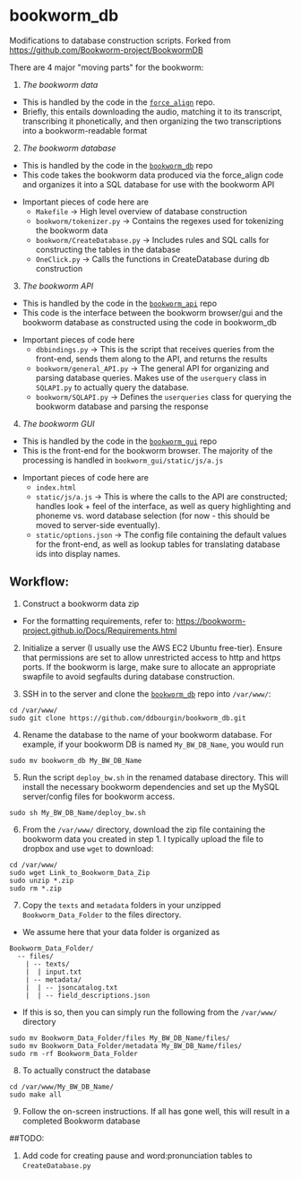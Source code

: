 # bookworm_db
Modifications to database construction scripts. Forked from https://github.com/Bookworm-project/BookwormDB

There are 4 major "moving parts" for the bookworm:

1. *The bookworm data*
  - This is handled by the code in the [`force_align`](https://github.com/ddbourgin/force_align) repo. 
  - Briefly, this entails downloading the audio, matching it to its transcript, transcribing it phonetically, and then organizing the two transcriptions into a bookworm-readable format

2. *The bookworm database*
  - This is handled by the code in the [`bookworm_db`](https://github.com/ddbourgin/bookworm_db) repo
  - This code takes the bookworm data produced via the force_align code and organizes it into a SQL database for use with the bookworm API
  * Important pieces of code here are
    - `Makefile`                      -> High level overview of database construction
    - `bookworm/tokenizer.py`         -> Contains the regexes used for tokenizing the bookworm data
    - `bookworm/CreateDatabase.py`    -> Includes rules and SQL calls for constructing the tables in the database
    - `OneClick.py`                   -> Calls the functions in CreateDatabase during db construction

3. *The bookworm API*
  - This is handled by the code in the [`bookworm_api`](https://github.com/ddbourgin/bookworm_api) repo
  - This code is the interface between the bookworm browser/gui and the bookworm database as constructed using the code in bookworm_db
  * Important pieces of code here
    - `dbbindings.py`                 -> This is the script that receives queries from the front-end, sends them along to the API, and returns the results
    - `bookworm/general_API.py`       -> The general API for organizing and parsing database queries. Makes use of the `userquery` class in `SQLAPI.py` to actually query the database.
    - `bookworm/SQLAPI.py`            -> Defines the `userqueries` class for querying the bookworm database and parsing the response

4. *The bookworm GUI*
  - This is handled by the code in the [`bookworm_gui`](https://github.com/ddbourgin/bookworm_gui) repo
  - This is the front-end for the bookworm browser. The majority of the processing is handled in `bookworm_gui/static/js/a.js`
  * Important pieces of code here are
    - `index.html`
    - `static/js/a.js`        -> This is where the calls to the API are constructed; handles look + feel of the interface, as well as query highlighting and phoneme vs. word database selection (for now - this should be moved to server-side eventually).
    - `static/options.json`   -> The config file containing the default values for the front-end, as well as lookup tables for translating database ids into display names.


## Workflow:
1. Construct a bookworm data zip
  - For the formatting requirements, refer to: https://bookworm-project.github.io/Docs/Requirements.html

2. Initialize a server (I usually use the AWS EC2 Ubuntu free-tier). Ensure that permissions are set to allow unrestricted access to http and https ports. If the bookworm is large, make sure to allocate an appropriate swapfile to avoid segfaults during database construction.

3. SSH in to the server and clone the [`bookworm_db`](https://github.com/ddbourgin/bookworm_db) repo into `/var/www/`:
  ```shell
  cd /var/www/
  sudo git clone https://github.com/ddbourgin/bookworm_db.git
  ```
4. Rename the database to the name of your bookworm database. For example, if your bookworm DB is named `My_BW_DB_Name`, you would run 
  ```shell
  sudo mv bookworm_db My_BW_DB_Name
  ```

5. Run the script `deploy_bw.sh` in the renamed database directory. This will install the necessary bookworm dependencies and set up the MySQL server/config files for bookworm access.
  ```shell
  sudo sh My_BW_DB_Name/deploy_bw.sh
  ```

6. From the `/var/www/` directory, download the zip file containing the bookworm data you created in step 1. I typically upload the file to dropbox and use `wget` to download:
  ```shell
  cd /var/www/
  sudo wget Link_to_Bookworm_Data_Zip
  sudo unzip *.zip
  sudo rm *.zip
  ```
7. Copy the `texts` and `metadata` folders in your unzipped `Bookworm_Data_Folder` to the files directory. 
  - We assume here that your data folder is organized as
  ```
  Bookworm_Data_Folder/
    -- files/
      | -- texts/
      |  | input.txt
      | -- metadata/
      |  | -- jsoncatalog.txt
      |  | -- field_descriptions.json
  ```
  - If this is so, then you can simply run the following from the `/var/www/` directory
  ```shell
  sudo mv Bookworm_Data_Folder/files My_BW_DB_Name/files/
  sudo mv Bookworm_Data_Folder/metadata My_BW_DB_Name/files/
  sudo rm -rf Bookworm_Data_Folder
  ```
8. To actually construct the database
```shell
cd /var/www/My_BW_DB_Name/
sudo make all
```
9. Follow the on-screen instructions. If all has gone well, this will result in a completed Bookworm database

##TODO:
1. Add code for creating pause and word:pronunciation tables to `CreateDatabase.py`
